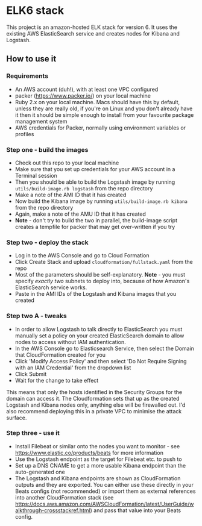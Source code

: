 # ELK6 stack

This project is an amazon-hosted ELK stack for version 6.  It uses the existing AWS ElasticSearch service
and creates nodes for Kibana and Logstash.

## How to use it
### Requirements

- An AWS account (duh!), with at least one VPC configured
- packer (https://www.packer.io/) on your local machine
- Ruby 2.x on your local machine.  Macs should have this by default, unless they
are really old, if you're on Linux and you don't already have it then it should be
simple enough to install from your favourite package management system
- AWS credentials for Packer, normally using environment variables or profiles

### Step one - build the images

- Check out this repo to your local machine
- Make sure that you set up credentials for your AWS account in a Terminal session
- Then you should be able to build the Logstash image by running `utils/build-image.rb logstash` from the repo directory
- Make a note of the AMI ID that it has created
- Now build the Kibana image by running `utils/build-image.rb kibana` from the repo directory
- Again, make a note of the AMU ID that it has created
- **Note** - don't try to build the two in parallel, the build-image script creates a tempfile for packer that may get over-written if you try

### Step two - deploy the stack

- Log in to the AWS Console and go to Cloud Formation
- Click Create Stack and upload `cloudformation/fullstack.yaml` from the repo
- Most of the parameters should be self-explanatory.  **Note** - you must specify *exactly two* subnets to deploy into, because of how Amazon's ElasticSearch service works.
- Paste in the AMI IDs of the Logstash and Kibana images that you created

### Step two A - tweaks

- In order to allow Logstash to talk directly to ElasticSearch you must manually set a policy on your created ElasticSearch domain to allow nodes to access without IAM authentication.  
- In the AWS Console go to Elasticsearch Service, then select the Domain that CloudFormation created for you
- Click 'Modify Access Policy' and then select 'Do Not Require Signing with an IAM Credential' from the dropdown list
- Click Submit
- Wait for the change to take effect

This means that only the hosts identified in the Security Groups for the domain can access it.  The Cloudformation sets that up as the created Logstash and Kibana nodes only, anything else will be firewalled out.  I'd also recommend deploying this in a private VPC to minimise the attack surface.

### Step three - use it

- Install Filebeat or similar onto the nodes you want to monitor - see https://www.elastic.co/products/beats for more information
- Use the Logstash endpoint as the target for Filebeat etc. to push to
- Set up a DNS CNAME to get a more usable Kibana endpoint than the auto-generated one
- The Logstash and Kibana endpoints are shown as CloudFormation outputs and they are exported.  You can either use these directly in your Beats configs (not recommended) or import them as external references into another CloudFormation stack (see https://docs.aws.amazon.com/AWSCloudFormation/latest/UserGuide/walkthrough-crossstackref.html) and pass that value into your Beats config.
